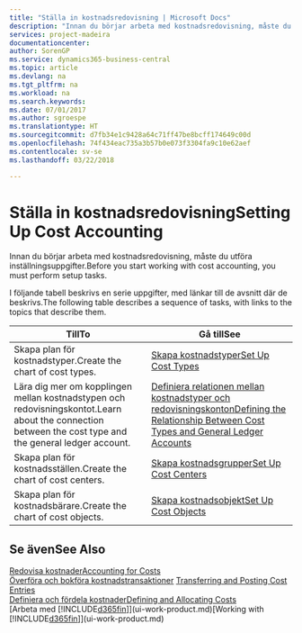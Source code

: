 ```yaml
---
title: "Ställa in kostnadsredovisning | Microsoft Docs"
description: "Innan du börjar arbeta med kostnadsredovisning, måste du utföra inställningsuppgifter."
services: project-madeira
documentationcenter: 
author: SorenGP
ms.service: dynamics365-business-central
ms.topic: article
ms.devlang: na
ms.tgt_pltfrm: na
ms.workload: na
ms.search.keywords: 
ms.date: 07/01/2017
ms.author: sgroespe
ms.translationtype: HT
ms.sourcegitcommit: d7fb34e1c9428a64c71ff47be8bcff174649c00d
ms.openlocfilehash: 74f434eac735a3b57b0e073f3304fa9c10e62aef
ms.contentlocale: sv-se
ms.lasthandoff: 03/22/2018

---
```

# <a name="setting-up-cost-accounting"></a><span data-ttu-id="7efb6-103">Ställa in kostnadsredovisning</span><span class="sxs-lookup"><span data-stu-id="7efb6-103">Setting Up Cost Accounting</span></span>
<span data-ttu-id="7efb6-104">Innan du börjar arbeta med kostnadsredovisning, måste du utföra inställningsuppgifter.</span><span class="sxs-lookup"><span data-stu-id="7efb6-104">Before you start working with cost accounting, you must perform setup tasks.</span></span>  

 <span data-ttu-id="7efb6-105">I följande tabell beskrivs en serie uppgifter, med länkar till de avsnitt där de beskrivs.</span><span class="sxs-lookup"><span data-stu-id="7efb6-105">The following table describes a sequence of tasks, with links to the topics that describe them.</span></span>

|<span data-ttu-id="7efb6-106">Till</span><span class="sxs-lookup"><span data-stu-id="7efb6-106">To</span></span>|<span data-ttu-id="7efb6-107">Gå till</span><span class="sxs-lookup"><span data-stu-id="7efb6-107">See</span></span>|  
|--------|---------|  
|<span data-ttu-id="7efb6-108">Skapa plan för kostnadstyper.</span><span class="sxs-lookup"><span data-stu-id="7efb6-108">Create the chart of cost types.</span></span>|[<span data-ttu-id="7efb6-109">Skapa kostnadstyper</span><span class="sxs-lookup"><span data-stu-id="7efb6-109">Set Up Cost Types</span></span>](finance-how-to-set-up-cost-types.md)|  
|<span data-ttu-id="7efb6-110">Lära dig mer om kopplingen mellan kostnadstypen och redovisningskontot.</span><span class="sxs-lookup"><span data-stu-id="7efb6-110">Learn about the connection between the cost type and the general ledger account.</span></span>|[<span data-ttu-id="7efb6-111">Definiera relationen mellan kostnadstyper och redovisningskonton</span><span class="sxs-lookup"><span data-stu-id="7efb6-111">Defining the Relationship Between Cost Types and General Ledger Accounts</span></span>](finance-defining-the-relationship-between-cost-types-and-general-ledger-accounts.md)|  
|<span data-ttu-id="7efb6-112">Skapa plan för kostnadsställen.</span><span class="sxs-lookup"><span data-stu-id="7efb6-112">Create the chart of cost centers.</span></span>|[<span data-ttu-id="7efb6-113">Skapa kostnadsgrupper</span><span class="sxs-lookup"><span data-stu-id="7efb6-113">Set Up Cost Centers</span></span>](finance-how-to-set-up-cost-centers.md)|  
|<span data-ttu-id="7efb6-114">Skapa plan för kostnadsbärare.</span><span class="sxs-lookup"><span data-stu-id="7efb6-114">Create the chart of cost objects.</span></span>|[<span data-ttu-id="7efb6-115">Skapa kostnadsobjekt</span><span class="sxs-lookup"><span data-stu-id="7efb6-115">Set Up Cost Objects</span></span>](finance-how-to-set-up-cost-objects.md)|  

## <a name="see-also"></a><span data-ttu-id="7efb6-116">Se även</span><span class="sxs-lookup"><span data-stu-id="7efb6-116">See Also</span></span>  
[<span data-ttu-id="7efb6-117">Redovisa kostnader</span><span class="sxs-lookup"><span data-stu-id="7efb6-117">Accounting for Costs</span></span>](finance-manage-cost-accounting.md)  
<span data-ttu-id="7efb6-118">[Överföra och bokföra kostnadstransaktioner](finance-transfer-and-post-cost-entries.md) </span><span class="sxs-lookup"><span data-stu-id="7efb6-118">[Transferring and Posting Cost Entries](finance-transfer-and-post-cost-entries.md) </span></span>  
[<span data-ttu-id="7efb6-119">Definiera och fördela kostnader</span><span class="sxs-lookup"><span data-stu-id="7efb6-119">Defining and Allocating Costs</span></span>](finance-define-and-allocate-costs.md)  
<span data-ttu-id="7efb6-120">[Arbeta med [!INCLUDE[d365fin](includes/d365fin_md.md)]](ui-work-product.md)</span><span class="sxs-lookup"><span data-stu-id="7efb6-120">[Working with [!INCLUDE[d365fin](includes/d365fin_md.md)]](ui-work-product.md)</span></span>

